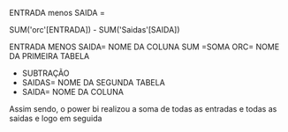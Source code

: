 ENTRADA menos SAIDA =

SUM('orc'[ENTRADA]) - SUM('Saidas'[SAIDA])


ENTRADA MENOS SAIDA= NOME DA COLUNA
 SUM =SOMA
 ORC= NOME DA PRIMEIRA TABELA
 -  SUBTRAÇÃO
 - SAIDAS= NOME DA SEGUNDA TABELA
 - SAIDA= NOME DA COLUNA

Assim sendo, o power bi realizou a soma de todas as entradas e todas as saidas e logo em seguida